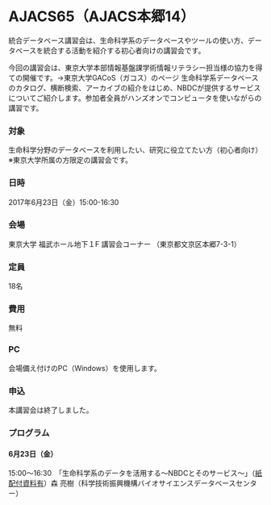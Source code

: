 # AJACS65（AJACS本郷14）

統合データベース講習会は、生命科学系のデータベースやツールの使い方、データベースを統合する活動を紹介する初心者向けの講習会です。

今回の講習会は、東京大学本部情報基盤課学術情報リテラシー担当様の協力を得ての開催です。→東京大学GACoS（ガコス）のページ
生命科学系データベースのカタログ、横断検索、アーカイブの紹介をはじめ、NBDCが提供するサービスについてご紹介します。参加者全員がハンズオンでコンピュータを使いながらの講習です。

### 対象
生命科学分野のデータベースを利用したい、研究に役立てたい方（初心者向け）
※東京大学所属の方限定の講習会です。
### 日時
2017年6月23日（金）15:00-16:30
### 会場
東京大学 福武ホール地下１F 講習会コーナー
（東京都文京区本郷7-3-1）
### 定員
18名
### 費用
無料
### PC
会場備え付けのPC（Windows）を使用します。
### 申込
本講習会は終了しました。

### プログラム
#### 6月23日（金）
15:00～16:30　「生命科学系のデータを活用する～NBDCとそのサービス～」（[紙配付資料有](01_mori)）森 亮樹（科学技術振興機構バイオサイエンスデータベースセンター）
